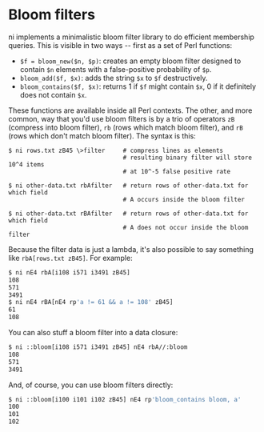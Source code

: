 # Bloom filters
ni implements a minimalistic bloom filter library to do efficient membership
queries. This is visible in two ways -- first as a set of Perl functions:

- `$f = bloom_new($n, $p)`: creates an empty bloom filter designed to contain
  `$n` elements with a false-positive probability of `$p`.
- `bloom_add($f, $x)`: adds the string `$x` to `$f` destructively.
- `bloom_contains($f, $x)`: returns 1 if `$f` might contain `$x`, 0 if it
  definitely does not contain `$x`.

These functions are available inside all Perl contexts. The other, and more
common, way that you'd use bloom filters is by a trio of operators `zB`
(compress into bloom filter), `rb` (rows which match bloom filter), and `rB`
(rows which don't match bloom filter). The syntax is this:

```
$ ni rows.txt zB45 \>filter     # compress lines as elements
                                # resulting binary filter will store 10^4 items
                                # at 10^-5 false positive rate

$ ni other-data.txt rbAfilter   # return rows of other-data.txt for which field
                                # A occurs inside the bloom filter

$ ni other-data.txt rBAfilter   # return rows of other-data.txt for which field
                                # A does not occur inside the bloom filter
```

Because the filter data is just a lambda, it's also possible to say something
like `rbA[rows.txt zB45]`. For example:

```bash
$ ni nE4 rbA[i108 i571 i3491 zB45]
108
571
3491
$ ni nE4 rBA[nE4 rp'a != 61 && a != 108' zB45]
61
108
```

You can also stuff a bloom filter into a data closure:

```bash
$ ni ::bloom[i108 i571 i3491 zB45] nE4 rbA//:bloom
108
571
3491
```

And, of course, you can use bloom filters directly:

```bash
$ ni ::bloom[i100 i101 i102 zB45] nE4 rp'bloom_contains bloom, a'
100
101
102
```
